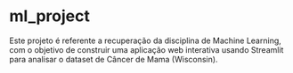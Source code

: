 # ml_project
Este projeto é referente a recuperação da disciplina de Machine Learning, com o objetivo de construir uma aplicação web interativa usando Streamlit para analisar o dataset de Câncer de Mama (Wisconsin).
